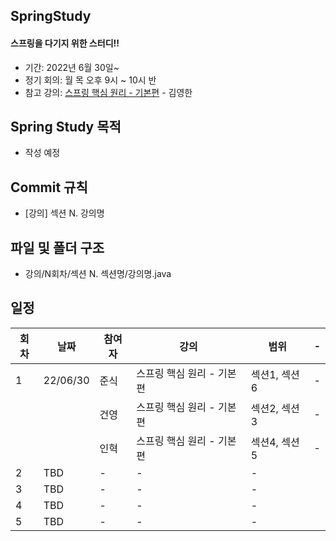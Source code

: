 ## SpringStudy
#### 스프링을 다기지 위한 스터디!!

- 기간: 2022년 6월 30일~
- 정기 회의: 월 목 오후 9시 ~ 10시 반
- 참고 강의: [스프링 핵심 원리 - 기본편]([https://www.inflearn.com/course/%EA%B0%9C%EB%B0%9C%EC%9E%90-%EB%A9%B4%EC%A0%91-cs-%ED%8A%B9%EA%B0%95](https://www.inflearn.com/course/%EC%8A%A4%ED%94%84%EB%A7%81-%ED%95%B5%EC%8B%AC-%EC%9B%90%EB%A6%AC-%EA%B8%B0%EB%B3%B8%ED%8E%B8/dashboard)) - 김영한

## Spring Study 목적
* 작성 예정

## Commit 규칙
* [강의] 섹션 N. 강의명
## 파일 및 폴더 구조
* 강의/N회차/섹션 N. 섹션명/강의명.java









## 일정

| 회차 | 날짜 | 참여자 | 강의 | 범위 | - | 
| --- | --- | --- | --- |--- | --- |
| 1 | 22/06/30 | 준식 | 스프링 핵심 원리 - 기본편 | 섹션1, 섹션6 | - |
|   |          | 건영 | 스프링 핵심 원리 - 기본편 | 섹션2, 섹션3 | - |
|   |          | 인혁 | 스프링 핵심 원리 - 기본편 | 섹션4, 섹션5 | - |
2 | TBD | - | - | - |  
3 | TBD | - | - | - |  
4 | TBD | - | - | - |  
5 | TBD | - | - | - |  
